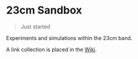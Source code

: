 # 23cm Sandbox

> Just started

Experiments and simulations within the 23cm band.

A link collection is placed in the [Wiki](https://github.com/HB9UF/23cm_sandbox/wiki).
